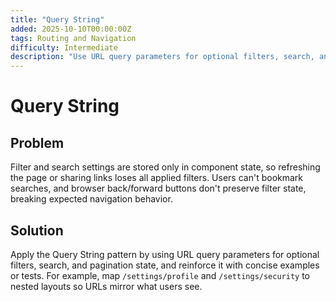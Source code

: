 ```yaml
---
title: "Query String"
added: 2025-10-10T00:00:00Z
tags: Routing and Navigation
difficulty: Intermediate
description: "Use URL query parameters for optional filters, search, and pagination state."
---
```

# Query String

## Problem

Filter and search settings are stored only in component state, so refreshing the page or sharing links loses all applied filters. Users can't bookmark searches, and browser back/forward buttons don't preserve filter state, breaking expected navigation behavior.

## Solution

Apply the Query String pattern by using URL query parameters for optional filters, search, and pagination state, and reinforce it with concise examples or tests. For example, map `/settings/profile` and `/settings/security` to nested layouts so URLs mirror what users see.
